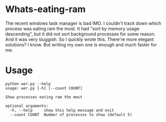 # Whats-eating-ram

The recent windows task manager is bad IMO. I couldn't track down which process was eating ram the most. It had "sort by memory usage descending", but it did not sort background processes for some reason. And it was very sluggish. So I quickly wrote this. There're more elegant solutions? I know. But writing my own one is enough and much faster for me.

# Usage

```
python wer.py --help
usage: wer.py [-h] [--count COUNT]

Show processes eating ram the most

optional arguments:
  -h, --help     show this help message and exit
  --count COUNT  Number of processes to show (default 5)
```
